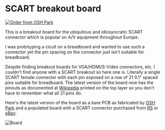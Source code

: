# SCART breakout board

[![Order from OSH Park](https://a800d827b6de8403a51e-6ffc2e718631809086ea40332b2055f7.ssl.cf1.rackcdn.com/assets/badge-5b7ec47045b78aef6eb9d83b3bac6b1920de805e9a0c227658eac6e19a045b9c.png)](https://oshpark.com/shared_projects/AdfV1hDL)

This is a breakout board for the ubiquitous and idiosyncratic SCART connector
which is popular on A/V equipment throughout Europe.

I was prototyping a cicuit on a breadboard and wanted to use such a connector
yet the pin spacing on the connector just isn't suitable for breadboard.

Despite finding breakout boards for VGA/HDMI/S-Video connectors, etc. I
couldn't find anyone with a SCART breakout so here one is. Literally a single
SCART female connector with each pin exposed on a row of 21 0.1" spaced pins
suitable for breadboard. The latest version of the board now has the pinouts
as documented at [Wikipedia](https://en.wikipedia.org/wiki/SCART) printed on
the top layer so you don't have to remember what all 21 pins do.

Here's the latest version of the board as a bare PCB as fabricated by
[OSH Park](https://oshpark.com) and a populated board with a SCART connector
purchased from [RS](http://rswww.com) or [eBay](http://www.ebay.co.uk):

![Board](https://github.com/bodgit/scart-breakout/raw/master/breakout.jpg "Bare PCB and populated board")
